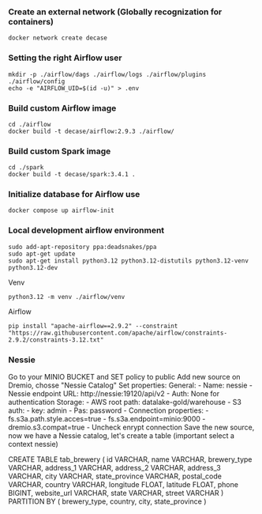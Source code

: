 ### Create an external network (Globally recognization for containers)
```
docker network create decase
```

### Setting the right Airflow user
```
mkdir -p ./airflow/dags ./airflow/logs ./airflow/plugins ./airflow/config
echo -e "AIRFLOW_UID=$(id -u)" > .env
```

### Build custom Airflow image
```
cd ./airflow
docker build -t decase/airflow:2.9.3 ./airflow/
```

### Build custom Spark image
```
cd ./spark
docker build -t decase/spark:3.4.1 .
```

### Initialize database for Airflow use
```
docker compose up airflow-init
```

### Local development airflow environment
```
sudo add-apt-repository ppa:deadsnakes/ppa
sudo apt-get update
sudo apt-get install python3.12 python3.12-distutils python3.12-venv python3.12-dev
```
Venv
```
python3.12 -m venv ./airflow/venv
```
Airflow 
```
pip install "apache-airflow==2.9.2" --constraint "https://raw.githubusercontent.com/apache/airflow/constraints-2.9.2/constraints-3.12.txt"
```

### Nessie 
Go to your MINIO BUCKET and SET policy to public
Add new source on Dremio, chosse "Nessie Catalog"
Set properties:
    General:
        - Name: nessie
        - Nessie endpoint URL: http://nessie:19120/api/v2
        - Auth: None for authentication
    Storage:
        - AWS root path: datalake-gold/warehouse
        - S3 auth:
            - key: admin
            - Pas: password
        - Connection properties:
            - fs.s3a.path.style.acces=true
            - fs.s3a.endpoint=minio:9000
            - dremio.s3.compat=true
        - Uncheck enrypt connection
Save the new source, now we have a Nessie catalog, let's create a table (important select a context nessie)



CREATE TABLE tab_brewery (
    id VARCHAR,
    name VARCHAR,
    brewery_type VARCHAR,
    address_1 VARCHAR,
    address_2 VARCHAR,
    address_3 VARCHAR,
    city VARCHAR,
    state_province VARCHAR, 
    postal_code VARCHAR,
    country VARCHAR,
    longitude FLOAT,
    latitude FLOAT,
    phone BIGINT,
    website_url VARCHAR,
    state VARCHAR,
    street VARCHAR
) PARTITION BY (
    brewery_type,
    country,
    city,
    state_province
)
